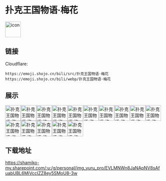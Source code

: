 # 扑克王国物语·梅花
<img src="https://emoji.shojo.cn/bili/src/扑克王国物语·梅花/icon.png" width="50" height="50" alt="icon">

## 链接
Cloudflare:
```
https://emoji.shojo.cn/bili/src/扑克王国物语·梅花
https://emoji.shojo.cn/bili/webp/扑克王国物语·梅花
```
## 展示
<img src="https://emoji.shojo.cn/bili/src/扑克王国物语·梅花/扑克王国物语·梅花-梅花A.png" width="50" height="50" alt="扑克王国物语·梅花-梅花A"><img src="https://emoji.shojo.cn/bili/src/扑克王国物语·梅花/扑克王国物语·梅花-梅花2.png" width="50" height="50" alt="扑克王国物语·梅花-梅花2"><img src="https://emoji.shojo.cn/bili/src/扑克王国物语·梅花/扑克王国物语·梅花-梅花3.png" width="50" height="50" alt="扑克王国物语·梅花-梅花3"><img src="https://emoji.shojo.cn/bili/src/扑克王国物语·梅花/扑克王国物语·梅花-梅花4.png" width="50" height="50" alt="扑克王国物语·梅花-梅花4"><img src="https://emoji.shojo.cn/bili/src/扑克王国物语·梅花/扑克王国物语·梅花-梅花5.png" width="50" height="50" alt="扑克王国物语·梅花-梅花5"><img src="https://emoji.shojo.cn/bili/src/扑克王国物语·梅花/扑克王国物语·梅花-梅花6.png" width="50" height="50" alt="扑克王国物语·梅花-梅花6"><img src="https://emoji.shojo.cn/bili/src/扑克王国物语·梅花/扑克王国物语·梅花-梅花7.png" width="50" height="50" alt="扑克王国物语·梅花-梅花7"><img src="https://emoji.shojo.cn/bili/src/扑克王国物语·梅花/扑克王国物语·梅花-梅花8.png" width="50" height="50" alt="扑克王国物语·梅花-梅花8"><img src="https://emoji.shojo.cn/bili/src/扑克王国物语·梅花/扑克王国物语·梅花-梅花9.png" width="50" height="50" alt="扑克王国物语·梅花-梅花9"><img src="https://emoji.shojo.cn/bili/src/扑克王国物语·梅花/扑克王国物语·梅花-梅花10.png" width="50" height="50" alt="扑克王国物语·梅花-梅花10"><img src="https://emoji.shojo.cn/bili/src/扑克王国物语·梅花/扑克王国物语·梅花-梅花J.png" width="50" height="50" alt="扑克王国物语·梅花-梅花J"><img src="https://emoji.shojo.cn/bili/src/扑克王国物语·梅花/扑克王国物语·梅花-梅花Q.png" width="50" height="50" alt="扑克王国物语·梅花-梅花Q"><img src="https://emoji.shojo.cn/bili/src/扑克王国物语·梅花/扑克王国物语·梅花-梅花K.png" width="50" height="50" alt="扑克王国物语·梅花-梅花K"><img src="https://emoji.shojo.cn/bili/src/扑克王国物语·梅花/扑克王国物语·梅花-棒.png" width="50" height="50" alt="扑克王国物语·梅花-棒"><img src="https://emoji.shojo.cn/bili/src/扑克王国物语·梅花/扑克王国物语·梅花-生气.png" width="50" height="50" alt="扑克王国物语·梅花-生气">

## 下载地址

https://shamiko-my.sharepoint.com/:u:/g/personal/img_yuru_pro/EVLMNWn8JaNApNV8sAfuabUBL6MiVccIZZ8ey5SMoU8-3w